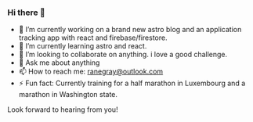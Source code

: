 ### Hi there 👋

- 🔭 I’m currently working on a brand new astro blog and an application tracking app with react and firebase/firestore.
- 🌱 I’m currently learning astro and react.
- 👯 I’m looking to collaborate on anything. i love a good challenge.
- 💬 Ask me about anything
- 📫 How to reach me: ranegray@outlook.com
- ⚡ Fun fact: Currently training for a half marathon in Luxembourg and a marathon in Washington state.

Look forward to hearing from you!

